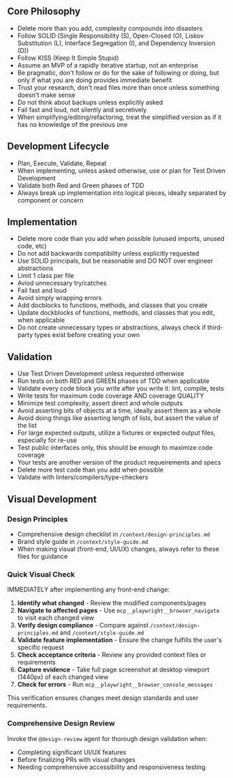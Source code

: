 ## Core Philosophy
- Delete more than you add, complexity compounds into disasters
- Follow SOLID (Single Responsibility (S), Open-Closed (O), Liskov Substitution (L), Interface Segregation (I), and Dependency Inversion (D))
- Follow KISS (Keep It Simple Stupid)
- Assume an MVP of a rapidly iterative startup, not an enterprise
- Be pragmatic, don't follow or do for the sake of following or doing, but only if what you are doing provides immediate benefit
- Trust your research, don't read files more than once unless something doesn't make sense
- Do not think about backups unless explicitly asked
- Fail fast and loud, not silently and secretively
- When simplifying/editing/refactoring, treat the simplified version as if it has no knowledge of the previous one

## Development Lifecycle
- Plan, Execute, Validate, Repeat
- When implementing, unless asked otherwise, use or plan for Test Driven Development
- Validate both Red and Green phases of TDD
- Always break up implementation into logical pieces, ideally separated by component or concern

## Implementation
- Delete more code than you add when possible (unused imports, unused code, etc)
- Do not add backwards compatibility unless explicitly requested
- Use SOLID principals, but be reasonable and DO NOT over engineer abstractions
- Limit 1 class per file
- Aviod unnecessary try/catches
- Fail fast and loud
- Avoid simply wrapping errors
- Add docblocks to functions, methods, and classes that you create
- Update dockblocks of functions, methods, and classes that you edit, when applicable
- Do not create unnecessary types or abstractions, always check if third-party types exist before creating your own

## Validation
- Use Test Driven Development unless requested otherwise
- Run tests on both RED and GREEN phases of TDD when applicable
- Validate every code block you write after you write it: lint, compile, tests
- Write tests for maximum code coverage AND coverage QUALITY
- Minimize test complexity, assert direct and whole outputs
- Avoid asserting bits of objects at a time, ideally assert them as a whole
- Avoid doing things like asserting length of lists, but assert the value of the list
- For large expected outputs, utilize a fixtures or expected output files, especially for re-use
- Test public interfaces only, this should be enough to maximize code coverage
- Your tests are another version of the product requeirements and specs
- Delete more test code than you add when possible
- Validate with linters/compilers/type-checkers

## Visual Development

### Design Principles
- Comprehensive design checklist in `/context/design-principles.md`
- Brand style guide in `/context/style-guide.md`
- When making visual (front-end, UI/UX) changes, always refer to these files for guidance

### Quick Visual Check
IMMEDIATELY after implementing any front-end change:
1. **Identify what changed** - Review the modified components/pages
2. **Navigate to affected pages** - Use `mcp__playwright__browser_navigate` to visit each changed view
3. **Verify design compliance** - Compare against `/context/design-principles.md` and `/context/style-guide.md`
4. **Validate feature implementation** - Ensure the change fulfills the user's specific request
5. **Check acceptance criteria** - Review any provided context files or requirements
6. **Capture evidence** - Take full page screenshot at desktop viewport (1440px) of each changed view
7. **Check for errors** - Run `mcp__playwright__browser_console_messages`

This verification ensures changes meet design standards and user requirements.

### Comprehensive Design Review
Invoke the `@design-review` agent for thorough design validation when:
- Completing significant UI/UX features
- Before finalizing PRs with visual changes
- Needing comprehensive accessibility and responsiveness testing
